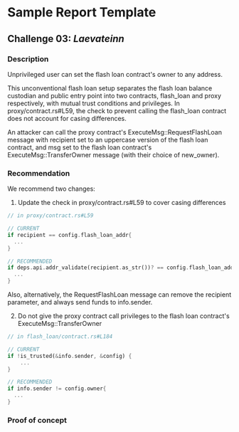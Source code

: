 # Sample Report Template

## Challenge 03: *Laevateinn*

### Description

Unprivileged user can set the flash loan contract's owner to any address.

This unconventional flash loan setup separates the flash loan balance custodian and public entry point into two contracts, flash_loan and proxy respectively, with mutual trust conditions and privileges. In proxy/contract.rs#L59, the check to prevent calling the flash_loan contract does not account for casing differences.

An attacker can call the proxy contract's ExecuteMsg::RequestFlashLoan message with recipient set to an uppercase version of the flash loan contract, and msg set to the flash loan contract's ExecuteMsg::TransferOwner message (with their choice of new_owner). 
  
### Recommendation

We recommend two changes:

1. Update the check in proxy/contract.rs#L59 to cover casing differences

```rust
// in proxy/contract.rs#L59

// CURRENT
if recipient == config.flash_loan_addr{
  ...
}

// RECOMMENDED
if deps.api.addr_validate(recipient.as_str())? == config.flash_loan_addr {
  ...
}
```

Also, alternatively, the RequestFlashLoan message can remove the recipient parameter, and always send funds to info.sender.

2. Do not give the proxy contract call privileges to the flash loan contract's ExecuteMsg::TransferOwner

```rust
// in flash_loan/contract.rs#L184

// CURRENT
if !is_trusted(&info.sender, &config) { 
    ...
}

// RECOMMENDED
if info.sender != config.owner{
  ...
}

```

### Proof of concept

```rust

```
